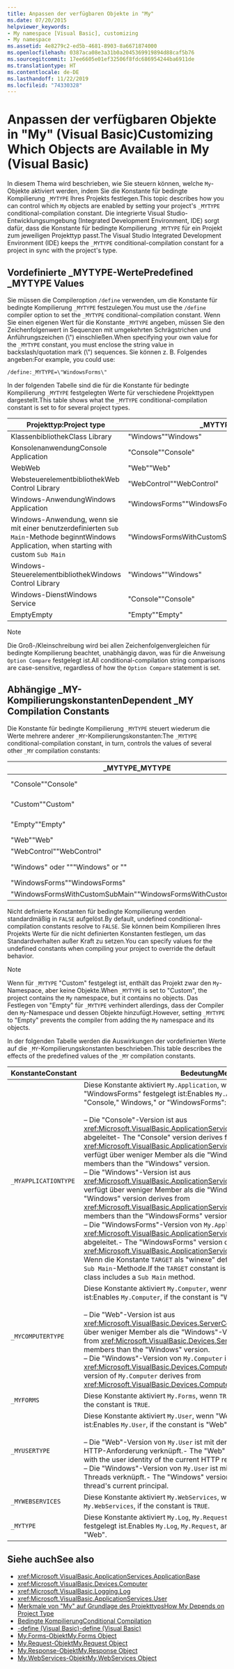 ```yaml
---
title: Anpassen der verfügbaren Objekte in "My"
ms.date: 07/20/2015
helpviewer_keywords:
- My namespace [Visual Basic], customizing
- My namespace
ms.assetid: 4e8279c2-ed5b-4681-8903-8a6671874000
ms.openlocfilehash: 0387aca08e3a31b0a2045369919894d88caf5b76
ms.sourcegitcommit: 17ee6605e01ef32506f8fdc686954244ba6911de
ms.translationtype: HT
ms.contentlocale: de-DE
ms.lasthandoff: 11/22/2019
ms.locfileid: "74330328"
---
```

# <a name="customizing-which-objects-are-available-in-my-visual-basic"></a><span data-ttu-id="a474b-102">Anpassen der verfügbaren Objekte in "My" (Visual Basic)</span><span class="sxs-lookup"><span data-stu-id="a474b-102">Customizing Which Objects are Available in My (Visual Basic)</span></span>

<span data-ttu-id="a474b-103">In diesem Thema wird beschrieben, wie Sie steuern können, welche `My`-Objekte aktiviert werden, indem Sie die Konstante für bedingte Kompilierung `_MYTYPE` Ihres Projekts festlegen.</span><span class="sxs-lookup"><span data-stu-id="a474b-103">This topic describes how you can control which `My` objects are enabled by setting your project's `_MYTYPE` conditional-compilation constant.</span></span> <span data-ttu-id="a474b-104">Die integrierte Visual Studio-Entwicklungsumgebung (Integrated Development Environment, IDE) sorgt dafür, dass die Konstante für bedingte Kompilierung `_MYTYPE` für ein Projekt zum jeweiligen Projekttyp passt.</span><span class="sxs-lookup"><span data-stu-id="a474b-104">The Visual Studio Integrated Development Environment (IDE) keeps the `_MYTYPE` conditional-compilation constant for a project in sync with the project's type.</span></span>  
  
## <a name="predefined-_mytype-values"></a><span data-ttu-id="a474b-105">Vordefinierte \_MYTYPE-Werte</span><span class="sxs-lookup"><span data-stu-id="a474b-105">Predefined \_MYTYPE Values</span></span>  

<span data-ttu-id="a474b-106">Sie müssen die Compileroption `/define` verwenden, um die Konstante für bedingte Kompilierung `_MYTYPE` festzulegen.</span><span class="sxs-lookup"><span data-stu-id="a474b-106">You must use the `/define` compiler option to set the `_MYTYPE` conditional-compilation constant.</span></span> <span data-ttu-id="a474b-107">Wenn Sie einen eigenen Wert für die Konstante `_MYTYPE` angeben, müssen Sie den Zeichenfolgenwert in Sequenzen mit umgekehrten Schrägstrichen und Anführungszeichen (\\") einschließen.</span><span class="sxs-lookup"><span data-stu-id="a474b-107">When specifying your own value for the `_MYTYPE` constant, you must enclose the string value in backslash/quotation mark (\\") sequences.</span></span> <span data-ttu-id="a474b-108">Sie können z. B. Folgendes angeben:</span><span class="sxs-lookup"><span data-stu-id="a474b-108">For example, you could use:</span></span>  
  
```console  
/define:_MYTYPE=\"WindowsForms\"  
```  
  
 <span data-ttu-id="a474b-109">In der folgenden Tabelle sind die für die Konstante für bedingte Kompilierung `_MYTYPE` festgelegten Werte für verschiedene Projekttypen dargestellt.</span><span class="sxs-lookup"><span data-stu-id="a474b-109">This table shows what the `_MYTYPE` conditional-compilation constant is set to for several project types.</span></span>  
  
|<span data-ttu-id="a474b-110">Projekttyp:</span><span class="sxs-lookup"><span data-stu-id="a474b-110">Project type</span></span>|<span data-ttu-id="a474b-111">\_MYTYPE-Wert</span><span class="sxs-lookup"><span data-stu-id="a474b-111">\_MYTYPE value</span></span>|  
|------------------|--------------------|  
|<span data-ttu-id="a474b-112">Klassenbibliothek</span><span class="sxs-lookup"><span data-stu-id="a474b-112">Class Library</span></span>|<span data-ttu-id="a474b-113">"Windows"</span><span class="sxs-lookup"><span data-stu-id="a474b-113">"Windows"</span></span>|  
|<span data-ttu-id="a474b-114">Konsolenanwendung</span><span class="sxs-lookup"><span data-stu-id="a474b-114">Console Application</span></span>|<span data-ttu-id="a474b-115">"Console"</span><span class="sxs-lookup"><span data-stu-id="a474b-115">"Console"</span></span>|  
|<span data-ttu-id="a474b-116">Web</span><span class="sxs-lookup"><span data-stu-id="a474b-116">Web</span></span>|<span data-ttu-id="a474b-117">"Web"</span><span class="sxs-lookup"><span data-stu-id="a474b-117">"Web"</span></span>|  
|<span data-ttu-id="a474b-118">Websteuerelementbibliothek</span><span class="sxs-lookup"><span data-stu-id="a474b-118">Web Control Library</span></span>|<span data-ttu-id="a474b-119">"WebControl"</span><span class="sxs-lookup"><span data-stu-id="a474b-119">"WebControl"</span></span>|  
|<span data-ttu-id="a474b-120">Windows-Anwendung</span><span class="sxs-lookup"><span data-stu-id="a474b-120">Windows Application</span></span>|<span data-ttu-id="a474b-121">"WindowsForms"</span><span class="sxs-lookup"><span data-stu-id="a474b-121">"WindowsForms"</span></span>|  
|<span data-ttu-id="a474b-122">Windows-Anwendung, wenn sie mit einer benutzerdefinierten `Sub Main`-Methode beginnt</span><span class="sxs-lookup"><span data-stu-id="a474b-122">Windows Application, when starting with custom `Sub Main`</span></span>|<span data-ttu-id="a474b-123">"WindowsFormsWithCustomSubMain"</span><span class="sxs-lookup"><span data-stu-id="a474b-123">"WindowsFormsWithCustomSubMain"</span></span>|  
|<span data-ttu-id="a474b-124">Windows-Steuerelementbibliothek</span><span class="sxs-lookup"><span data-stu-id="a474b-124">Windows Control Library</span></span>|<span data-ttu-id="a474b-125">"Windows"</span><span class="sxs-lookup"><span data-stu-id="a474b-125">"Windows"</span></span>|  
|<span data-ttu-id="a474b-126">Windows-Dienst</span><span class="sxs-lookup"><span data-stu-id="a474b-126">Windows Service</span></span>|<span data-ttu-id="a474b-127">"Console"</span><span class="sxs-lookup"><span data-stu-id="a474b-127">"Console"</span></span>|  
|<span data-ttu-id="a474b-128">Empty</span><span class="sxs-lookup"><span data-stu-id="a474b-128">Empty</span></span>|<span data-ttu-id="a474b-129">"Empty"</span><span class="sxs-lookup"><span data-stu-id="a474b-129">"Empty"</span></span>|  
  
> [!NOTE]
> <span data-ttu-id="a474b-130">Die Groß-/Kleinschreibung wird bei allen Zeichenfolgenvergleichen für bedingte Kompilierung beachtet, unabhängig davon, was für die Anweisung `Option Compare` festgelegt ist.</span><span class="sxs-lookup"><span data-stu-id="a474b-130">All conditional-compilation string comparisons are case-sensitive, regardless of how the `Option Compare` statement is set.</span></span>  
  
## <a name="dependent-_my-compilation-constants"></a><span data-ttu-id="a474b-131">Abhängige \_MY-Kompilierungskonstanten</span><span class="sxs-lookup"><span data-stu-id="a474b-131">Dependent \_MY Compilation Constants</span></span>  

<span data-ttu-id="a474b-132">Die Konstante für bedingte Kompilierung `_MYTYPE` steuert wiederum die Werte mehrere anderer `_MY`-Kompilierungskonstanten:</span><span class="sxs-lookup"><span data-stu-id="a474b-132">The `_MYTYPE` conditional-compilation constant, in turn, controls the values of several other `_MY` compilation constants:</span></span>  
  
|<span data-ttu-id="a474b-133">\_MYTYPE</span><span class="sxs-lookup"><span data-stu-id="a474b-133">\_MYTYPE</span></span>|<span data-ttu-id="a474b-134">\_MYAPPLICATIONTYPE</span><span class="sxs-lookup"><span data-stu-id="a474b-134">\_MYAPPLICATIONTYPE</span></span>|<span data-ttu-id="a474b-135">\_MYCOMPUTERTYPE</span><span class="sxs-lookup"><span data-stu-id="a474b-135">\_MYCOMPUTERTYPE</span></span>|<span data-ttu-id="a474b-136">\_MYFORMS</span><span class="sxs-lookup"><span data-stu-id="a474b-136">\_MYFORMS</span></span>|<span data-ttu-id="a474b-137">\_MYUSERTYPE</span><span class="sxs-lookup"><span data-stu-id="a474b-137">\_MYUSERTYPE</span></span>|<span data-ttu-id="a474b-138">\_MYWEBSERVICES</span><span class="sxs-lookup"><span data-stu-id="a474b-138">\_MYWEBSERVICES</span></span>|  
|--------------|-------------------------|----------------------|---------------|------------------|---------------------|  
|<span data-ttu-id="a474b-139">"Console"</span><span class="sxs-lookup"><span data-stu-id="a474b-139">"Console"</span></span>|<span data-ttu-id="a474b-140">"Console"</span><span class="sxs-lookup"><span data-stu-id="a474b-140">"Console"</span></span>|<span data-ttu-id="a474b-141">"Windows"</span><span class="sxs-lookup"><span data-stu-id="a474b-141">"Windows"</span></span>|<span data-ttu-id="a474b-142">Nicht definiert</span><span class="sxs-lookup"><span data-stu-id="a474b-142">Undefined</span></span>|<span data-ttu-id="a474b-143">"Windows"</span><span class="sxs-lookup"><span data-stu-id="a474b-143">"Windows"</span></span>|<span data-ttu-id="a474b-144">true</span><span class="sxs-lookup"><span data-stu-id="a474b-144">TRUE</span></span>|  
|<span data-ttu-id="a474b-145">"Custom"</span><span class="sxs-lookup"><span data-stu-id="a474b-145">"Custom"</span></span>|<span data-ttu-id="a474b-146">Nicht definiert</span><span class="sxs-lookup"><span data-stu-id="a474b-146">Undefined</span></span>|<span data-ttu-id="a474b-147">Nicht definiert</span><span class="sxs-lookup"><span data-stu-id="a474b-147">Undefined</span></span>|<span data-ttu-id="a474b-148">Nicht definiert</span><span class="sxs-lookup"><span data-stu-id="a474b-148">Undefined</span></span>|<span data-ttu-id="a474b-149">Nicht definiert</span><span class="sxs-lookup"><span data-stu-id="a474b-149">Undefined</span></span>|<span data-ttu-id="a474b-150">Nicht definiert</span><span class="sxs-lookup"><span data-stu-id="a474b-150">Undefined</span></span>|  
|<span data-ttu-id="a474b-151">"Empty"</span><span class="sxs-lookup"><span data-stu-id="a474b-151">"Empty"</span></span>|<span data-ttu-id="a474b-152">Nicht definiert</span><span class="sxs-lookup"><span data-stu-id="a474b-152">Undefined</span></span>|<span data-ttu-id="a474b-153">Nicht definiert</span><span class="sxs-lookup"><span data-stu-id="a474b-153">Undefined</span></span>|<span data-ttu-id="a474b-154">Nicht definiert</span><span class="sxs-lookup"><span data-stu-id="a474b-154">Undefined</span></span>|<span data-ttu-id="a474b-155">Nicht definiert</span><span class="sxs-lookup"><span data-stu-id="a474b-155">Undefined</span></span>|<span data-ttu-id="a474b-156">Nicht definiert</span><span class="sxs-lookup"><span data-stu-id="a474b-156">Undefined</span></span>|  
|<span data-ttu-id="a474b-157">"Web"</span><span class="sxs-lookup"><span data-stu-id="a474b-157">"Web"</span></span>|<span data-ttu-id="a474b-158">Nicht definiert</span><span class="sxs-lookup"><span data-stu-id="a474b-158">Undefined</span></span>|<span data-ttu-id="a474b-159">"Web"</span><span class="sxs-lookup"><span data-stu-id="a474b-159">"Web"</span></span>|<span data-ttu-id="a474b-160">false</span><span class="sxs-lookup"><span data-stu-id="a474b-160">FALSE</span></span>|<span data-ttu-id="a474b-161">"Web"</span><span class="sxs-lookup"><span data-stu-id="a474b-161">"Web"</span></span>|<span data-ttu-id="a474b-162">false</span><span class="sxs-lookup"><span data-stu-id="a474b-162">FALSE</span></span>|  
|<span data-ttu-id="a474b-163">"WebControl"</span><span class="sxs-lookup"><span data-stu-id="a474b-163">"WebControl"</span></span>|<span data-ttu-id="a474b-164">Nicht definiert</span><span class="sxs-lookup"><span data-stu-id="a474b-164">Undefined</span></span>|<span data-ttu-id="a474b-165">"Web"</span><span class="sxs-lookup"><span data-stu-id="a474b-165">"Web"</span></span>|<span data-ttu-id="a474b-166">false</span><span class="sxs-lookup"><span data-stu-id="a474b-166">FALSE</span></span>|<span data-ttu-id="a474b-167">"Web"</span><span class="sxs-lookup"><span data-stu-id="a474b-167">"Web"</span></span>|<span data-ttu-id="a474b-168">true</span><span class="sxs-lookup"><span data-stu-id="a474b-168">TRUE</span></span>|  
|<span data-ttu-id="a474b-169">"Windows" oder ""</span><span class="sxs-lookup"><span data-stu-id="a474b-169">"Windows" or ""</span></span>|<span data-ttu-id="a474b-170">"Windows"</span><span class="sxs-lookup"><span data-stu-id="a474b-170">"Windows"</span></span>|<span data-ttu-id="a474b-171">"Windows"</span><span class="sxs-lookup"><span data-stu-id="a474b-171">"Windows"</span></span>|<span data-ttu-id="a474b-172">Nicht definiert</span><span class="sxs-lookup"><span data-stu-id="a474b-172">Undefined</span></span>|<span data-ttu-id="a474b-173">"Windows"</span><span class="sxs-lookup"><span data-stu-id="a474b-173">"Windows"</span></span>|<span data-ttu-id="a474b-174">true</span><span class="sxs-lookup"><span data-stu-id="a474b-174">TRUE</span></span>|  
|<span data-ttu-id="a474b-175">"WindowsForms"</span><span class="sxs-lookup"><span data-stu-id="a474b-175">"WindowsForms"</span></span>|<span data-ttu-id="a474b-176">"WindowsForms"</span><span class="sxs-lookup"><span data-stu-id="a474b-176">"WindowsForms"</span></span>|<span data-ttu-id="a474b-177">"Windows"</span><span class="sxs-lookup"><span data-stu-id="a474b-177">"Windows"</span></span>|<span data-ttu-id="a474b-178">true</span><span class="sxs-lookup"><span data-stu-id="a474b-178">TRUE</span></span>|<span data-ttu-id="a474b-179">"Windows"</span><span class="sxs-lookup"><span data-stu-id="a474b-179">"Windows"</span></span>|<span data-ttu-id="a474b-180">true</span><span class="sxs-lookup"><span data-stu-id="a474b-180">TRUE</span></span>|  
|<span data-ttu-id="a474b-181">"WindowsFormsWithCustomSubMain"</span><span class="sxs-lookup"><span data-stu-id="a474b-181">"WindowsFormsWithCustomSubMain"</span></span>|<span data-ttu-id="a474b-182">"Console"</span><span class="sxs-lookup"><span data-stu-id="a474b-182">"Console"</span></span>|<span data-ttu-id="a474b-183">"Windows"</span><span class="sxs-lookup"><span data-stu-id="a474b-183">"Windows"</span></span>|<span data-ttu-id="a474b-184">true</span><span class="sxs-lookup"><span data-stu-id="a474b-184">TRUE</span></span>|<span data-ttu-id="a474b-185">"Windows"</span><span class="sxs-lookup"><span data-stu-id="a474b-185">"Windows"</span></span>|<span data-ttu-id="a474b-186">true</span><span class="sxs-lookup"><span data-stu-id="a474b-186">TRUE</span></span>|  
  
 <span data-ttu-id="a474b-187">Nicht definierte Konstanten für bedingte Kompilierung werden standardmäßig in `FALSE` aufgelöst.</span><span class="sxs-lookup"><span data-stu-id="a474b-187">By default, undefined conditional-compilation constants resolve to `FALSE`.</span></span> <span data-ttu-id="a474b-188">Sie können beim Kompilieren Ihres Projekts Werte für die nicht definierten Konstanten festlegen, um das Standardverhalten außer Kraft zu setzen.</span><span class="sxs-lookup"><span data-stu-id="a474b-188">You can specify values for the undefined constants when compiling your project to override the default behavior.</span></span>  
  
> [!NOTE]
> <span data-ttu-id="a474b-189">Wenn für `_MYTYPE` "Custom" festgelegt ist, enthält das Projekt zwar den `My`-Namespace, aber keine Objekte.</span><span class="sxs-lookup"><span data-stu-id="a474b-189">When `_MYTYPE` is set to "Custom", the project contains the `My` namespace, but it contains no objects.</span></span> <span data-ttu-id="a474b-190">Das Festlegen von "Empty" für `_MYTYPE` verhindert allerdings, dass der Compiler den `My`-Namespace und dessen Objekte hinzufügt.</span><span class="sxs-lookup"><span data-stu-id="a474b-190">However, setting `_MYTYPE` to "Empty" prevents the compiler from adding the `My` namespace and its objects.</span></span>  
  
 <span data-ttu-id="a474b-191">In der folgenden Tabelle werden die Auswirkungen der vordefinierten Werte auf die `_MY`-Kompilierungskonstanten beschrieben.</span><span class="sxs-lookup"><span data-stu-id="a474b-191">This table describes the effects of the predefined values of the `_MY` compilation constants.</span></span>  
  
|<span data-ttu-id="a474b-192">Konstante</span><span class="sxs-lookup"><span data-stu-id="a474b-192">Constant</span></span>|<span data-ttu-id="a474b-193">Bedeutung</span><span class="sxs-lookup"><span data-stu-id="a474b-193">Meaning</span></span>|  
|--------------|-------------|  
|`_MYAPPLICATIONTYPE`|<span data-ttu-id="a474b-194">Diese Konstante aktiviert `My.Application`, wenn "Console", Windows" oder "WindowsForms" festgelegt ist:</span><span class="sxs-lookup"><span data-stu-id="a474b-194">Enables `My.Application`, if the constant is "Console," Windows," or "WindowsForms":</span></span><br /><br /> <span data-ttu-id="a474b-195">– Die "Console"-Version ist aus <xref:Microsoft.VisualBasic.ApplicationServices.ConsoleApplicationBase> abgeleitet</span><span class="sxs-lookup"><span data-stu-id="a474b-195">-   The "Console" version derives from <xref:Microsoft.VisualBasic.ApplicationServices.ConsoleApplicationBase>.</span></span> <span data-ttu-id="a474b-196">und verfügt über weniger Member als die "Windows"-Version.</span><span class="sxs-lookup"><span data-stu-id="a474b-196">and has fewer members than the "Windows" version.</span></span><br /><span data-ttu-id="a474b-197">– Die "Windows"-Version ist aus <xref:Microsoft.VisualBasic.ApplicationServices.ApplicationBase> abgeleitet und verfügt über weniger Member als die "WindowsForms"-Version.</span><span class="sxs-lookup"><span data-stu-id="a474b-197">-   The "Windows" version derives from <xref:Microsoft.VisualBasic.ApplicationServices.ApplicationBase>.and has fewer members than the "WindowsForms" version.</span></span><br /><span data-ttu-id="a474b-198">– Die "WindowsForms"-Version von `My.Application` ist aus <xref:Microsoft.VisualBasic.ApplicationServices.WindowsFormsApplicationBase> abgeleitet.</span><span class="sxs-lookup"><span data-stu-id="a474b-198">-   The "WindowsForms" version of `My.Application` derives from <xref:Microsoft.VisualBasic.ApplicationServices.WindowsFormsApplicationBase>.</span></span> <span data-ttu-id="a474b-199">Wenn die Konstante `TARGET` als "winexe" definiert ist, beinhaltet die Klasse eine `Sub Main`-Methode.</span><span class="sxs-lookup"><span data-stu-id="a474b-199">If the `TARGET` constant is defined to be "winexe", then the class includes a `Sub Main` method.</span></span>|  
|`_MYCOMPUTERTYPE`|<span data-ttu-id="a474b-200">Diese Konstante aktiviert `My.Computer`, wenn "Web" oder "Windows" festgelegt ist:</span><span class="sxs-lookup"><span data-stu-id="a474b-200">Enables `My.Computer`, if the constant is "Web" or "Windows":</span></span><br /><br /> <span data-ttu-id="a474b-201">– Die "Web"-Version ist aus <xref:Microsoft.VisualBasic.Devices.ServerComputer> abgeleitet und verfügt über weniger Member als die "Windows"-Version.</span><span class="sxs-lookup"><span data-stu-id="a474b-201">-   The "Web" version derives from <xref:Microsoft.VisualBasic.Devices.ServerComputer>, and has fewer members than the "Windows" version.</span></span><br /><span data-ttu-id="a474b-202">– Die "Windows"-Version von `My.Computer` ist aus <xref:Microsoft.VisualBasic.Devices.Computer> abgeleitet.</span><span class="sxs-lookup"><span data-stu-id="a474b-202">-   The "Windows" version of `My.Computer` derives from <xref:Microsoft.VisualBasic.Devices.Computer>.</span></span>|  
|`_MYFORMS`|<span data-ttu-id="a474b-203">Diese Konstante aktiviert `My.Forms`, wenn `TRUE` festgelegt ist.</span><span class="sxs-lookup"><span data-stu-id="a474b-203">Enables `My.Forms`, if the constant is `TRUE`.</span></span>|  
|`_MYUSERTYPE`|<span data-ttu-id="a474b-204">Diese Konstante aktiviert `My.User`, wenn "Web" oder "Windows" festgelegt ist:</span><span class="sxs-lookup"><span data-stu-id="a474b-204">Enables `My.User`, if the constant is "Web" or "Windows":</span></span><br /><br /> <span data-ttu-id="a474b-205">– Die "Web"-Version von `My.User` ist mit der Benutzeridentität der aktuellen HTTP-Anforderung verknüpft.</span><span class="sxs-lookup"><span data-stu-id="a474b-205">-   The "Web" version of `My.User` is associated with the user identity of the current HTTP request.</span></span><br /><span data-ttu-id="a474b-206">– Die "Windows"-Version von `My.User` ist mit dem aktuellen Prinzipal des Threads verknüpft.</span><span class="sxs-lookup"><span data-stu-id="a474b-206">-   The "Windows" version of `My.User` is associated with the thread's current principal.</span></span>|  
|`_MYWEBSERVICES`|<span data-ttu-id="a474b-207">Diese Konstante aktiviert `My.WebServices`, wenn `TRUE` festgelegt ist.</span><span class="sxs-lookup"><span data-stu-id="a474b-207">Enables `My.WebServices`, if the constant is `TRUE`.</span></span>|  
|`_MYTYPE`|<span data-ttu-id="a474b-208">Diese Konstante aktiviert `My.Log`, `My.Request` und `My.Response`, wenn "Web" festgelegt ist.</span><span class="sxs-lookup"><span data-stu-id="a474b-208">Enables `My.Log`, `My.Request`, and `My.Response`, if the constant is "Web".</span></span>|  
  
## <a name="see-also"></a><span data-ttu-id="a474b-209">Siehe auch</span><span class="sxs-lookup"><span data-stu-id="a474b-209">See also</span></span>

- <xref:Microsoft.VisualBasic.ApplicationServices.ApplicationBase>
- <xref:Microsoft.VisualBasic.Devices.Computer>
- <xref:Microsoft.VisualBasic.Logging.Log>
- <xref:Microsoft.VisualBasic.ApplicationServices.User>
- [<span data-ttu-id="a474b-210">Merkmale von "My" auf Grundlage des Projekttyps</span><span class="sxs-lookup"><span data-stu-id="a474b-210">How My Depends on Project Type</span></span>](../../../visual-basic/developing-apps/development-with-my/how-my-depends-on-project-type.md)
- [<span data-ttu-id="a474b-211">Bedingte Kompilierung</span><span class="sxs-lookup"><span data-stu-id="a474b-211">Conditional Compilation</span></span>](../../../visual-basic/programming-guide/program-structure/conditional-compilation.md)
- [<span data-ttu-id="a474b-212">-define (Visual Basic)</span><span class="sxs-lookup"><span data-stu-id="a474b-212">-define (Visual Basic)</span></span>](../../../visual-basic/reference/command-line-compiler/define.md)
- [<span data-ttu-id="a474b-213">My.Forms-Objekt</span><span class="sxs-lookup"><span data-stu-id="a474b-213">My.Forms Object</span></span>](../../../visual-basic/language-reference/objects/my-forms-object.md)
- [<span data-ttu-id="a474b-214">My.Request-Objekt</span><span class="sxs-lookup"><span data-stu-id="a474b-214">My.Request Object</span></span>](../../../visual-basic/language-reference/objects/my-request-object.md)
- [<span data-ttu-id="a474b-215">My.Response-Objekt</span><span class="sxs-lookup"><span data-stu-id="a474b-215">My.Response Object</span></span>](../../../visual-basic/language-reference/objects/my-response-object.md)
- [<span data-ttu-id="a474b-216">My.WebServices-Objekt</span><span class="sxs-lookup"><span data-stu-id="a474b-216">My.WebServices Object</span></span>](../../../visual-basic/language-reference/objects/my-webservices-object.md)
